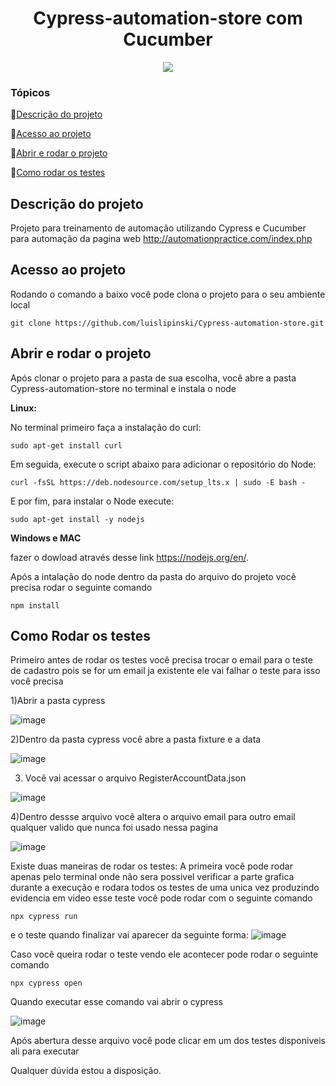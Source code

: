 <h1 align="center">Cypress-automation-store com Cucumber</h1>
<p align="center">
     <img src="http://img.shields.io/static/v1?label=STATUS&message=EM%20DESENVOLVIMENTO&color=RED&style=for-the-badge"/>
<p/>

### Tópicos

:small_blue_diamond:[Descrição do projeto](#descrição-do-projeto)

:small_blue_diamond:[Acesso ao projeto](#acesso-ao-projeto)

:small_blue_diamond:[Abrir e rodar o projeto](#abrir-e-rodar-o-projeto)

:small_blue_diamond:[Como rodar os testes](#como-rodar-os-testes)


## Descrição do projeto


Projeto para treinamento de automação utilizando Cypress e Cucumber para automação da pagina web http://automationpractice.com/index.php

## Acesso ao projeto

Rodando o comando a baixo você pode clona o projeto para o seu ambiente local
```
git clone https://github.com/luislipinski/Cypress-automation-store.git
```

## Abrir e rodar o projeto
Após clonar o projeto para a pasta de sua escolha, você abre a pasta Cypress-automation-store no terminal e instala o node

<strong>Linux:</strong>

No terminal primeiro faça a instalação do curl:

```
sudo apt-get install curl
```

Em seguida, execute o script abaixo para adicionar o repositório do Node:

```
curl -fsSL https://deb.nodesource.com/setup_lts.x | sudo -E bash -
```
E por fim, para instalar o Node execute:

```
sudo apt-get install -y nodejs
```
<strong>Windows e MAC </strong>

fazer o dowload através desse link
https://nodejs.org/en/.

Após a intalação do node dentro da pasta do arquivo do projeto você precisa rodar o seguinte comando

```
npm install
```

## Como Rodar os testes

Primeiro antes de rodar os testes você precisa trocar o email para o teste de cadastro pois se for um email ja existente ele vai falhar o teste para isso você precisa 

1)Abrir a pasta cypress

![image](https://user-images.githubusercontent.com/98597288/185705297-ca8a62fd-85c4-45db-b24d-cadb697f0bc6.png)


2)Dentro da pasta cypress você abre a pasta fixture e a data

![image](https://user-images.githubusercontent.com/98597288/185705380-9b14213d-f171-4dd1-8bc2-8408cbbf680e.png)


3) Vocẽ vai acessar o arquivo RegisterAccountData.json

![image](https://user-images.githubusercontent.com/98597288/185705442-7ebfd1bb-e6df-444a-bc50-96969648da63.png)


4)Dentro dessse arquivo você altera o arquivo email para outro email qualquer valido que nunca foi usado nessa pagina

![image](https://user-images.githubusercontent.com/98597288/185705675-6d2be63c-7942-4ef0-8768-f26cb04b54dc.png)


Existe duas maneiras de rodar os testes:
A primeira você pode rodar apenas pelo terminal onde não sera possivel verificar a parte grafica durante a execução e rodara todos os testes de uma unica vez produzindo evidencia em video
esse teste você pode rodar com o seguinte comando

```
npx cypress run
```
e o teste quando finalizar vai aparecer da seguinte forma:
![image](https://user-images.githubusercontent.com/98597288/185704885-11cb5c5e-dcd0-42c8-95d2-547fa6e632e7.png)

Caso você queira rodar o teste vendo ele acontecer pode rodar o seguinte comando

```
npx cypress open
```
Quando executar esse comando vai abrir o cypress

![image](https://user-images.githubusercontent.com/98597288/185706136-715ae3c6-2d1f-45ff-81df-05776f562337.png)

Após abertura desse arquivo você pode clicar em um dos testes disponiveis ali para executar

Qualquer dúvida estou a disposição.


